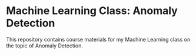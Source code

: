 # Machine Learning Class: Anomaly Detection

This repository contains course materials for my Machine Learning class on the topic of Anomaly Detection.